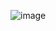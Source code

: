 ![image](https://user-images.githubusercontent.com/3519706/165938491-9e7c5c84-ee5e-4727-893b-f7ac5ece2f5b.png)
